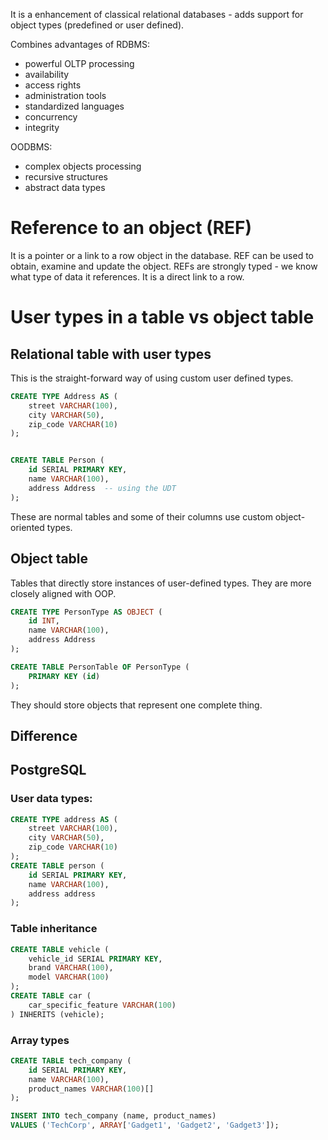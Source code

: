 It is a enhancement of classical relational databases - adds support for object types (predefined or user defined).

Combines advantages of RDBMS:
- powerful OLTP processing
- availability
- access rights
- administration tools
- standardized languages
- concurrency
- integrity

OODBMS:
- complex objects processing
- recursive structures
- abstract data types

# Reference to an object (REF)
It is a pointer or a link to a row object in the database. REF can be used to obtain, examine and update the object. REFs are strongly typed - we know what type of data it references. It is a direct link to a row.

# User types in a table vs object table
## Relational table with user types
This is the straight-forward way of using custom user defined types.
```sql
CREATE TYPE Address AS (
    street VARCHAR(100),
    city VARCHAR(50),
    zip_code VARCHAR(10)
);


CREATE TABLE Person (
    id SERIAL PRIMARY KEY,
    name VARCHAR(100),
    address Address  -- using the UDT
);
```

These are normal tables and some of their columns use custom object-oriented types.

## Object table
Tables that directly store instances of user-defined types. They are more closely aligned with OOP.
```sql
CREATE TYPE PersonType AS OBJECT (
    id INT,
    name VARCHAR(100),
    address Address
);

CREATE TABLE PersonTable OF PersonType (
    PRIMARY KEY (id)
);
```
They should store objects that represent one complete thing.
## Difference


## PostgreSQL
### User data types:
```sql
CREATE TYPE address AS (
	street VARCHAR(100),
	city VARCHAR(50),
	zip_code VARCHAR(10)
);
CREATE TABLE person (
	id SERIAL PRIMARY KEY,
	name VARCHAR(100),
	address address
);
```

### Table inheritance
```sql
CREATE TABLE vehicle (
    vehicle_id SERIAL PRIMARY KEY,
    brand VARCHAR(100),
    model VARCHAR(100)
);
CREATE TABLE car (
    car_specific_feature VARCHAR(100)
) INHERITS (vehicle);
```

### Array types
```sql
CREATE TABLE tech_company (
    id SERIAL PRIMARY KEY,
    name VARCHAR(100),
    product_names VARCHAR(100)[]
);

INSERT INTO tech_company (name, product_names)
VALUES ('TechCorp', ARRAY['Gadget1', 'Gadget2', 'Gadget3']);
```